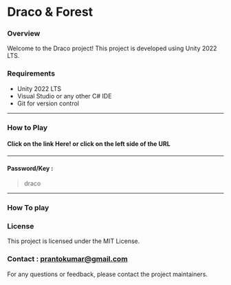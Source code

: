 # Draco & Forest

### Overview

Welcome to the Draco project! This project is developed using Unity 2022 LTS.

### Requirements

- Unity 2022 LTS
- Visual Studio or any other C# IDE
- Git for version control

---

### How to Play

#### Click on the link Here! or click on the left side of the URL

---

#### Password/Key :

> draco

---

### How To play

### License

This project is licensed under the MIT License.

### Contact : prantokumar@gmail.com

For any questions or feedback, please contact the project maintainers.